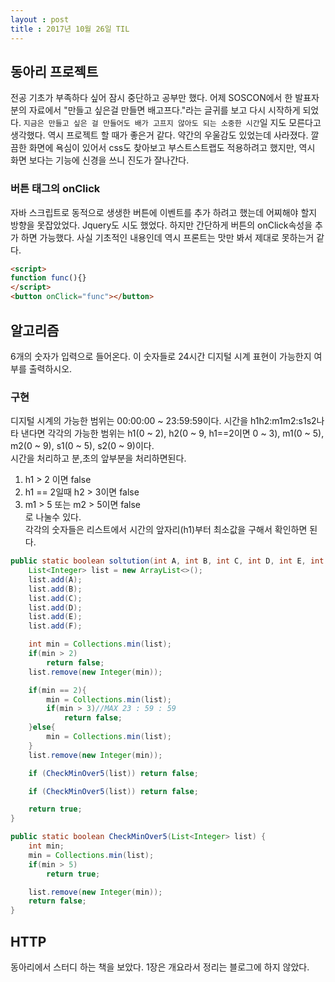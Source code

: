 ```yaml
---
layout : post
title : 2017년 10월 26일 TIL 
---
```


## 동아리 프로젝트 
전공 기초가 부족하다 싶어 잠시 중단하고 공부만 했다. 어제 SOSCON에서 한 발표자 분의 자료에서 "만들고 싶은걸 만들면 배고프다."라는 글귀를 보고 다시 시작하게 되었다. `지금은 만들고 싶은 걸 만들어도 배가 고프지 않아도 되는 소중한 시간`일 지도 모른다고 생각했다. 역시 프로젝트 할 때가 좋은거 같다. 약간의 우울감도 있었는데 사라졌다. 깔끔한 화면에 욕심이 있어서 css도 찾아보고 부스트스트랩도 적용하려고 했지만, 역시 화면 보다는 기능에 신경을 쓰니 진도가 잘나간다.

### 버튼 태그의 onClick
자바 스크립트로 동적으로 생생한 버튼에 이벤트를 추가 하려고 했는데 어찌해야 할지 방향을 못잡았었다. Jquery도 시도 했었다. 하지만 간단하게 버튼의 onClick속성을 추가 하면 가능했다. 사실 기초적인 내용인데 역시 프론트는 맛만 봐서 제대로 못하는거 같다.

```html
<script>
function func(){}
</script>
<button onClick="func"></button>
```

## 알고리즘
6개의 숫자가 입력으로 들어온다. 이 숫자들로 24시간 디지털 시계 표현이 가능한지 여부를 출력하시오.

### 구현
디지털 시계의 가능한 범위는 00:00:00 ~ 23:59:59이다.
시간을 h1h2:m1m2:s1s2나타 낸다면
각각의 가능한 범위는 h1(0 ~ 2), h2(0 ~ 9, h1==2이면 0 ~ 3), m1(0 ~ 5), m2(0 ~ 9), s1(0 ~ 5), s2(0 ~ 9)이다.   
시간을 처리하고 분,초의 앞부분을 처리하면된다.   
1. h1 > 2 이면 false   
2. h1 == 2일때 h2 > 3이면 false   
3. m1 > 5 또는 m2 > 5이면 false   
로 나눌수 있다.   
각각의 숫자들은 리스트에서 시간의 앞자리(h1)부터 최소값을 구해서 확인하면 된다.   
```java
public static boolean soltution(int A, int B, int C, int D, int E, int F){
    List<Integer> list = new ArrayList<>();
    list.add(A);
    list.add(B);
    list.add(C);
    list.add(D);
    list.add(E);
    list.add(F);

    int min = Collections.min(list);
    if(min > 2)
        return false;
    list.remove(new Integer(min));

    if(min == 2){
        min = Collections.min(list);
        if(min > 3)//MAX 23 : 59 : 59
            return false;
    }else{
        min = Collections.min(list);
    }
    list.remove(new Integer(min));

    if (CheckMinOver5(list)) return false;

    if (CheckMinOver5(list)) return false;

    return true;
}

public static boolean CheckMinOver5(List<Integer> list) {
    int min;
    min = Collections.min(list);
    if(min > 5)
        return true;

    list.remove(new Integer(min));
    return false;
}
```

## HTTP
동아리에서 스터디 하는 책을 보았다. 1장은 개요라서 정리는 블로그에 하지 않았다.